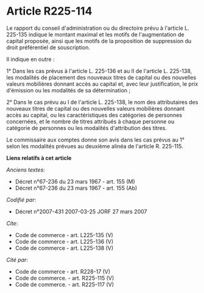 # Article R225-114

Le rapport du conseil d'administration ou du directoire prévu à l'article L. 225-135 indique le montant maximal et les motifs
de l'augmentation de capital proposée, ainsi que les motifs de la proposition de suppression du droit préférentiel de
souscription. 

Il indique en outre : 

1° Dans les cas prévus à l'article L. 225-136 et au II de l'article L. 225-138, les modalités de placement des nouveaux
titres de capital ou des nouvelles valeurs mobilières donnant accès au capital et, avec leur justification, le prix
d'émission ou les modalités de sa détermination ; 

2° Dans le cas prévu au I de l'article L. 225-138, le nom des attributaires des nouveaux titres de capital ou des nouvelles
valeurs mobilières donnant accès au capital, ou les caractéristiques des catégories de personnes concernées, et le nombre de
titres attribués à chaque personne ou catégorie de personnes ou les modalités d'attribution des titres. 

Le commissaire aux comptes donne son avis dans les cas prévus au 1° selon les modalités prévues au deuxième alinéa de
l'article R. 225-115.

**Liens relatifs à cet article**

_Anciens textes_:

  - Décret n°67-236 du 23 mars 1967 - art. 155 (M)
  - Décret n°67-236 du 23 mars 1967 - art. 155 (Ab)

_Codifié par_:

  - Décret n°2007-431 2007-03-25 JORF 27 mars 2007

_Cite_:

  - Code de commerce - art. L225-135 (V)
  - Code de commerce - art. L225-136 (V)
  - Code de commerce - art. L225-138 (V)

_Cité par_:

  - Code de commerce - art. R228-17 (V)
  - Code de commerce. - art. R225-115 (V)
  - Code de commerce. - art. R225-117 (V)
